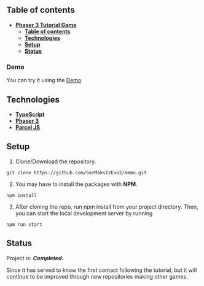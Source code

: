 ## **Table of contents**

- [**Phaser 3 Tutorial Game**](#phaser-3-tutorial-game)
  - [**Table of contents**](#table-of-contents)
  - [**Technologies**](#technologies)
  - [**Setup**](#setup)
  - [**Status**](#status)


### Demo

You can try it using the [Demo](https://sermaksizexo2.github.io/memo/)

## **Technologies**

- [**TypeScript**](https://www.typescriptlang.org/)
- [**Phaser 3**](https://phaser.io/)
- [**Parcel JS**](https://parceljs.org/)

## **Setup**

1. Clone/Download the repository.

```console
git clone https://github.com/SerMaksIzExo2/memo.git
```

2. You may have to install the packages with **NPM**.

```console
npm install
```

3. After cloning the repo, run npm install from your project directory. Then, you can start the local development server by running 

```console
npm run start
```


## **Status**

Project is: **_Completed._**

Since it has served to know the first contact following the tutorial, but it will continue to be improved through new repositories making other games.

